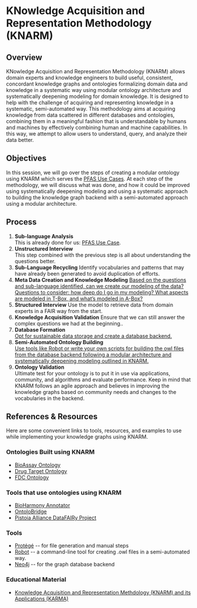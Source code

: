 # KNowledge Acquisition and Representation Methodology (KNARM)

## Overview
KNowledge Acquisition and Representation Methodology (KNARM) allows domain experts and knowledge engineers to build useful, consistent, concordant knowledge graphs and ontologies formalizing domain data and knowledge in a systematic way using modular ontology architecture and systematically deepening modeling for domain knowledge. It is designed to help with the challenge of acquiring and representing knowledge in a systematic, semi-automated way. This methodology aims at acquiring knowledge from data scattered in different databases and ontologies, combining them in a meaningful fashion that is understandable by humans and machines by effectively combining human and machine capabilities. In this way, we attempt to allow users to understand, query, and analyze their data better.

## Objectives
In this session, we will go over the steps of creating a modular ontology using KNARM which serves the [PFAS Use Cases](../../use-cases/contamination-use-case.md). At each step of the methodology, we will discuss what was done, and how it could be improved using systematically deepening modeling and using a systematic approach to building the knowledge graph backend with a semi-automated approach using a modular architecture.

## Process
1. **Sub-language Analysis**<br>
This is already done for us: [PFAS Use Case](../../use-cases/contamination-use-case.md).
2. **Unstructured Interview**<br> 
This step combined with the previous step is all about understanding the questions better.
3. **Sub-Language Recycling**
Identify vocabularies and patterns that may have already been generated to avoid duplication of efforts.
4. **Meta Data Creation and Knowledge Modeling**
[Based on the questions and sub-language identified, can we create our modeling of the data? Questions to consider: how deep do I go in my modeling? What aspects are modeled in T-Box, and what’s modeled in A-Box?](./deliverables/PFASWaterQuality_modules.pdf)
5. **Structured Interview**
Use the model to retrieve data from domain experts in a FAIR way from the start.
6. **Knowledge Acquisition Validation**
Ensure that we can still answer the complex questions we had at the beginning..
7. **Database Formation**<br>
[Opt for sustainable data storage and create a database backend.](./deliverables/graph.png)
8. **Semi-Automated Ontology Building**<br>
[Use tools like Robot or write your own scripts for building the owl files from the database backend following a modular architecture and systematically deepening modeling outlined in KNARM.](./deliverables/)
9. **Ontology Validation**<br>
Ultimate test for your ontology is to put it in use via applications, community, and algorithms and evaluate performance. Keep in mind that KNARM follows an agile approach and believes in improving the knowledge graphs based on community needs and changes to the vocabularies in the backend.

## References & Resources
Here are some convenient links to tools, resources, and examples to use while implementing your knowledge graphs using KNARM.

### Ontologies Built using KNARM
* [BioAssay Ontology](https://bioportal.bioontology.org/ontologies/BAO)
* [Drug Target Ontology](https://bioportal.bioontology.org/ontologies/DTO)
* [FDC Ontology](https://fdc.nal.usda.gov/)

### Tools that use ontologies using KNARM ###
* [BioHarmony Annotator](https://www.bioassayexpress.com/)
* [OntoloBridge](https://github.com/OntoloBridge/ontolobridge-project)
* [Pistoia Alliance DataFAIRy Project](https://www.pistoiaalliance.org/projects/current-projects/datafairy-bioassay-annotation/)


### Tools

* [Protégé](https://protege.stanford.edu/) -- for file generation and manual steps
* [Robot](http://robot.obolibrary.org/report) -- a command-line tool for creating .owl files in a semi-automated way.
* [Neo4j](https://neo4j.com/) -- for the graph database backend

### Educational Material
* [Knowledge Acquisition and Representation Methdology (KNARM) and its Applications (KARMA)](https://scholarship.miami.edu/esploro/outputs/991031447865202976)<br>
